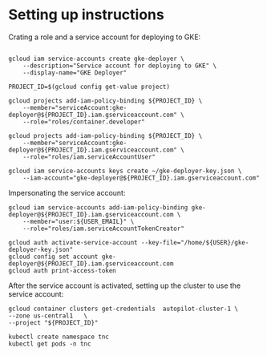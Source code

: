 # Setting up instructions

Crating a role and a service account for deploying to GKE:

```shell

gcloud iam service-accounts create gke-deployer \
    --description="Service account for deploying to GKE" \
    --display-name="GKE Deployer"

PROJECT_ID=$(gcloud config get-value project)

gcloud projects add-iam-policy-binding ${PROJECT_ID} \
    --member="serviceAccount:gke-deployer@${PROJECT_ID}.iam.gserviceaccount.com" \
    --role="roles/container.developer"

gcloud projects add-iam-policy-binding ${PROJECT_ID} \
    --member="serviceAccount:gke-deployer@${PROJECT_ID}.iam.gserviceaccount.com" \
    --role="roles/iam.serviceAccountUser"
    
gcloud iam service-accounts keys create ~/gke-deployer-key.json \
    --iam-account="gke-deployer@${PROJECT_ID}.iam.gserviceaccount.com"
```


Impersonating the service account:
```shell
gcloud iam service-accounts add-iam-policy-binding gke-deployer@${PROJECT_ID}.iam.gserviceaccount.com \
    --member="user:${USER_EMAIL}" \
    --role="roles/iam.serviceAccountTokenCreator"
    
gcloud auth activate-service-account --key-file="/home/${USER}/gke-deployer-key.json"
gcloud config set account gke-deployer@${PROJECT_ID}.iam.gserviceaccount.com
gcloud auth print-access-token 
```

After the service account is activated, setting up the cluster to use the service account:

```shell
gcloud container clusters get-credentials  autopilot-cluster-1 \
--zone us-central1	 \
--project "${PROJECT_ID}"

kubectl create namespace tnc
kubectl get pods -n tnc

```